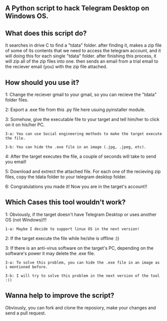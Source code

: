 A Python script to hack Telegram Desktop on Windows OS.
--------------------------------------------------------------------------------------------------------------------------------------------
What does this script do?
--------------------------------------------------------------------------------------------------------------------------------------------
  It searches in drive C to find a "tdata" folder. after finding it, makes a zip file of some of its contents that we need to access
the telegram account, and it will doing this for each single "tdata" folder. after finishing this process, it will zip all of the
zip files into one. then sends an email from a trial email to the reciever email (you) with the zip file attached.

How should you use it?
--------------------------------------------------------------------------------------------------------------------------------------------
1: Change the reciever gmail to your gmail, so you can recieve the "tdata" folder files.

2: Export a .exe file from this .py file here usuing pyinstaller module.

3: Somehow, give the executable file to your target and tell him/her to click on it on his/her PC.

    3-a: You can use Social engineering methods to make the target execute the file.
   
    3-b: You can hide the .exe file in an image (.jpg, .jpeg, etc).
   
4: After the target executes the file, a couple of seconds will take to send you email!

5: Download and extrect the attached file. For each one of the recieving zip files, copy the tdata folder to your telegram desktop folder.

6: Congratulations you made it! Now you are in the target's account!!

Which Cases this tool wouldn't work?
--------------------------------------------------------------------------------------------------------------------------------------------
1: Obviously, if the target doesn't have Telegram Desktop or uses another OS (not Windows)!!! 

    1-a: Maybe I decide to support linux OS in the next version!

2: If the target execute the file while he/she is offline :))

3: If there is an anti-virus software on the target's PC, depending on the software's power it may delete the .exe file.

    3-a: To solve this problem, you can hide the .exe file in an image as i mentioned before.
   
    3-b: I will try to solve this problem in the next version of the tool :))

Wanna help to improve the script?
--------------------------------------------------------------------------------------------------------------------------------------------
Obviously, you can fork and clone the reposiory, make your changes and send a pull request.
